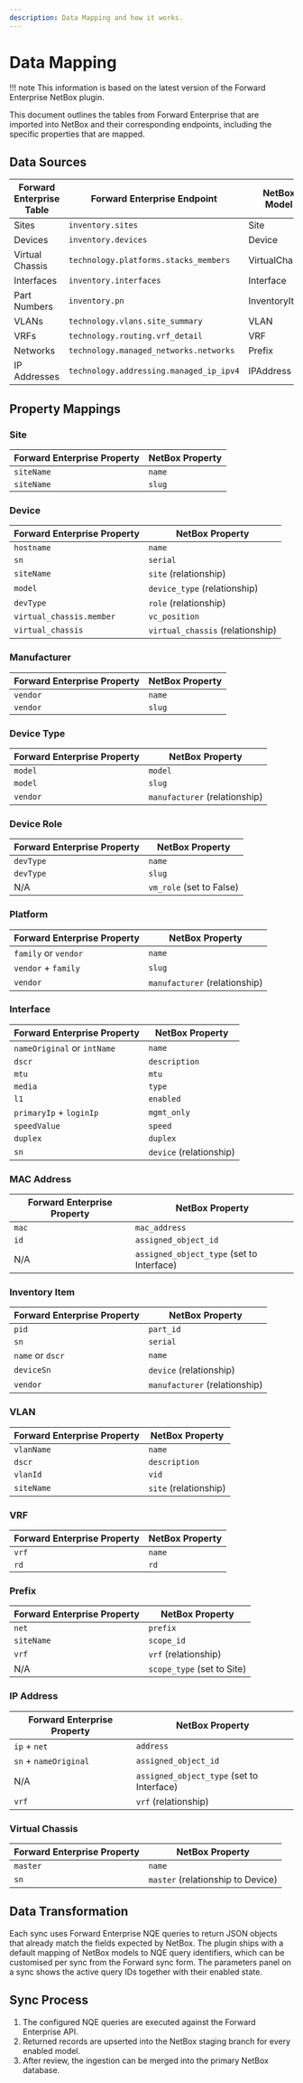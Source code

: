 ```yaml
---
description: Data Mapping and how it works.
---
```


# Data Mapping

!!! note
    This information is based on the latest version of the Forward Enterprise NetBox plugin.

This document outlines the tables from Forward Enterprise that are imported into NetBox and their corresponding endpoints, including the specific properties that are mapped.


## Data Sources

| Forward Enterprise Table | Forward Enterprise Endpoint | NetBox Model | NetBox App |
|----------------|-------------------|--------------|------------|
| Sites | `inventory.sites` | Site | `dcim` |
| Devices | `inventory.devices` | Device | `dcim` |
| Virtual Chassis | `technology.platforms.stacks_members` | VirtualChassis | `dcim` |
| Interfaces | `inventory.interfaces` | Interface | `dcim` |
| Part Numbers | `inventory.pn` | InventoryItem | `dcim` |
| VLANs | `technology.vlans.site_summary` | VLAN | `ipam` |
| VRFs | `technology.routing.vrf_detail` | VRF | `ipam` |
| Networks | `technology.managed_networks.networks` | Prefix | `ipam` |
| IP Addresses | `technology.addressing.managed_ip_ipv4` | IPAddress | `ipam` |

## Property Mappings

### Site
| Forward Enterprise Property | NetBox Property |
|-------------------|----------------|
| `siteName` | `name` |
| `siteName` | `slug` |

### Device
| Forward Enterprise Property | NetBox Property |
|-------------------|----------------|
| `hostname` | `name` |
| `sn` | `serial` |
| `siteName` | `site` (relationship) |
| `model` | `device_type` (relationship) |
| `devType` | `role` (relationship) |
| `virtual_chassis.member` | `vc_position` |
| `virtual_chassis` | `virtual_chassis` (relationship) |

### Manufacturer
| Forward Enterprise Property | NetBox Property |
|-------------------|----------------|
| `vendor` | `name` |
| `vendor` | `slug` |

### Device Type
| Forward Enterprise Property | NetBox Property |
|-------------------|----------------|
| `model` | `model` |
| `model` | `slug` |
| `vendor` | `manufacturer` (relationship) |

### Device Role
| Forward Enterprise Property | NetBox Property |
|-------------------|----------------|
| `devType` | `name` |
| `devType` | `slug` |
| N/A | `vm_role` (set to False) |

### Platform
| Forward Enterprise Property | NetBox Property |
|-------------------|----------------|
| `family` or `vendor` | `name` |
| `vendor` + `family` | `slug` |
| `vendor` | `manufacturer` (relationship) |

### Interface
| Forward Enterprise Property | NetBox Property |
|-------------------|----------------|
| `nameOriginal` or `intName` | `name` |
| `dscr` | `description` |
| `mtu` | `mtu` |
| `media` | `type` |
| `l1` | `enabled` |
| `primaryIp` + `loginIp` | `mgmt_only` |
| `speedValue` | `speed` |
| `duplex` | `duplex` |
| `sn` | `device` (relationship) |

### MAC Address
| Forward Enterprise Property | NetBox Property |
|-------------------|----------------|
| `mac` | `mac_address` |
| `id` | `assigned_object_id` |
| N/A | `assigned_object_type` (set to Interface) |

### Inventory Item
| Forward Enterprise Property | NetBox Property |
|-------------------|----------------|
| `pid` | `part_id` |
| `sn` | `serial` |
| `name` or `dscr` | `name` |
| `deviceSn` | `device` (relationship) |
| `vendor` | `manufacturer` (relationship) |

### VLAN
| Forward Enterprise Property | NetBox Property |
|-------------------|----------------|
| `vlanName` | `name` |
| `dscr` | `description` |
| `vlanId` | `vid` |
| `siteName` | `site` (relationship) |

### VRF
| Forward Enterprise Property | NetBox Property |
|-------------------|----------------|
| `vrf` | `name` |
| `rd` | `rd` |

### Prefix
| Forward Enterprise Property | NetBox Property |
|-------------------|----------------|
| `net` | `prefix` |
| `siteName` | `scope_id` |
| `vrf` | `vrf` (relationship) |
| N/A | `scope_type` (set to Site) |

### IP Address
| Forward Enterprise Property | NetBox Property |
|-------------------|----------------|
| `ip` + `net` | `address` |
| `sn` + `nameOriginal` | `assigned_object_id` |
| N/A | `assigned_object_type` (set to Interface) |
| `vrf` | `vrf` (relationship) |

### Virtual Chassis
| Forward Enterprise Property | NetBox Property |
|-------------------|----------------|
| `master` | `name` |
| `sn` | `master` (relationship to Device) |

## Data Transformation

Each sync uses Forward Enterprise NQE queries to return JSON objects that already match the fields expected by NetBox. The plugin ships with a default mapping of NetBox models to NQE query identifiers, which can be customised per sync from the Forward sync form. The parameters panel on a sync shows the active query IDs together with their enabled state.

## Sync Process

1. The configured NQE queries are executed against the Forward Enterprise API.
2. Returned records are upserted into the NetBox staging branch for every enabled model.
3. After review, the ingestion can be merged into the primary NetBox database.
